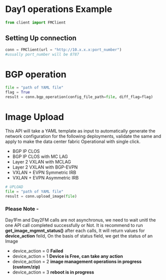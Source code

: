 # Day1 operations Example

```py
from client import FMClient
```

## Setting Up connection
```py
conn = FMClient(url = "http://10.x.x.x:port_number") 
#usually port_number will be 8787
```


# BGP operation
```py
file = "path of YAML file"
flag = True 
result = conn.bgp_operation(config_file_path=file, diff_flag=flag)
```

# Image Upload 
This API will take a YAML template as input to automatically generate the network configuration for the following deployments, validate the same and apply to make the data center fabric Operational with single click.
- BGP IP CLOS
- BGP IP CLOS with MC LAG 
- Layer 2 VXLAN with MCLAG
- Layer 2 VXLAN with BGP-EVPN
- VXLAN + EVPN Symmetric IRB
- VXLAN + EVPN Asymmetric IRB


```py
# UPLOAD 
file = "path of YAML file"
result = conn.upload_image(file)
```

 ### Please Note - 
 Day1Fm and Day2FM calls are not asynchronus, we need to wait unitl the one API call completed successfully or Not.
 It is recommend to run **get_image_mgmnt_status()** after each calls, It will return values for **device_action** feild, 
 On the basis of status field, we get the status of an Image 

 - device_action = 0    **Failed**
 - device_action = 1    **Device is Free, can take any action**
 - device_action = 2    **image management operations in progress (custom/zip)**
 - device_action = 3    **reboot is in progress**
